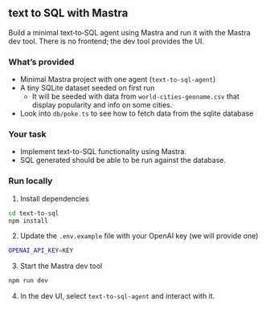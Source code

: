 ## text to SQL with Mastra

Build a minimal text‑to‑SQL agent using Mastra and run it with the Mastra dev tool. There is no frontend; the dev tool provides the UI.

### What’s provided
- Minimal Mastra project with one agent (`text-to-sql-agent`)
- A tiny SQLite dataset seeded on first run
    - It will be seeded with data from `world-cities-geoname.csv` that display popularity and info on some cities.
- Look into `db/poke.ts` to see how to fetch data from the sqlite database

### Your task
- Implement text-to-SQL functionality using Mastra.
- SQL generated should be able to be run against the database.

### Run locally
1. Install dependencies
```bash
cd text-to-sql
npm install
```
2. Update the `.env.example` file with your OpenAI key (we will provide one)
```bash
OPENAI_API_KEY=KEY
```
3. Start the Mastra dev tool
```bash
npm run dev
```
4. In the dev UI, select `text-to-sql-agent` and interact with it.
